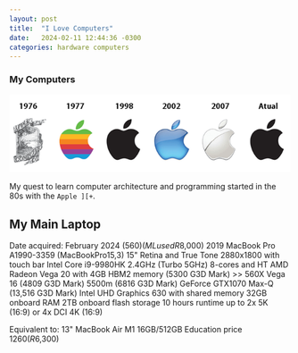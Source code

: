 ```yaml
---
layout: post
title:  "I Love Computers"
date:   2024-02-11 12:44:36 -0300
categories: hardware computers
---
```

### My Computers

![Apple logos](/assets/img/apple_logos.png "Apple logos")

My quest to learn computer architecture and programming started in the 80s with the `Apple ][+`.

## My Main Laptop

Date acquired: February 2024 ($560) (ML used R$8,000)
2019 MacBook Pro A1990-3359 (MacBookPro15,3)
15" Retina and True Tone 2880x1800 with touch bar
Intel Core i9-9980HK 2.4GHz (Turbo 5GHz) 8-cores and HT
AMD Radeon Vega 20 with 4GB HBM2 memory (5300 G3D Mark) >> 560X
Vega 16 (4809 G3D Mark)
5500m (6816 G3D Mark)
GeForce GTX1070 Max-Q (13,516 G3D Mark)
Intel UHD Graphics 630 with shared memory
32GB onboard RAM
2TB onboard flash storage
10 hours runtime
up to 2x 5K (16:9) or 4x DCI 4K (16:9)

Equivalent to:
13" MacBook Air M1 16GB/512GB
Education price $1260 (R$6,300)
